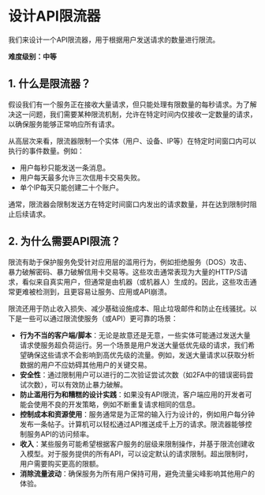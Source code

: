 # 设计API限流器  

我们来设计一个API限流器，用于根据用户发送请求的数量进行限流。  

**难度级别：中等**  

## 1. 什么是限流器？  
假设我们有一个服务正在接收大量请求，但只能处理有限数量的每秒请求。为了解决这一问题，我们需要某种限流机制，允许在特定时间内仅接收一定数量的请求，以确保服务能够正常响应所有请求。  

从高层次来看，限流器限制一个实体（用户、设备、IP等）在特定时间窗口内可以执行的事件数量。例如：  
- 用户每秒只能发送一条消息。  
- 用户每天最多允许三次信用卡交易失败。  
- 单个IP每天只能创建二十个账户。  

通常，限流器会限制发送方在特定时间窗口内发出的请求数量，并在达到限制时阻止后续请求。

## 2. 为什么需要API限流？  
限流有助于保护服务免受针对应用层的滥用行为，例如拒绝服务（DOS）攻击、暴力破解密码、暴力破解信用卡交易等。这些攻击通常表现为大量的HTTP/S请求，看似来自真实用户，但通常是由机器（或机器人）生成的。因此，这些攻击通常更难被检测到，且更容易让服务、应用或API崩溃。  

限流还用于防止收入损失、减少基础设施成本、阻止垃圾邮件和防止在线骚扰。以下是一些可以通过限流使服务（或API）更可靠的场景：  

- **行为不当的客户端/脚本**：无论是故意还是无意，一些实体可能通过发送大量请求使服务超负荷运行。另一个场景是用户发送大量低优先级的请求，我们希望确保这些请求不会影响到高优先级的流量。例如，发送大量请求以获取分析数据的用户不应妨碍其他用户的关键交易。  
- **安全性**：通过限制用户可以进行的二次验证尝试次数（如2FA中的错误密码尝试次数），可以有效防止暴力破解。  
- **防止滥用行为和糟糕的设计实践**：如果没有API限流，客户端应用的开发者可能会使用不良的开发策略，例如不断重复请求相同的信息。  
- **控制成本和资源使用**：服务通常是为正常的输入行为设计的，例如用户每分钟发布一条帖子。计算机可以轻松通过API推送成千上万的请求。限流器能够控制服务API的访问频率。  
- **收入**：某些服务可能希望根据客户服务的层级来限制操作，并基于限流创建收入模型。对于服务提供的所有API，可以设定默认的请求限制。超出限制时，用户需要购买更高的限额。  
- **消除流量波动**：确保服务为所有用户保持可用，避免流量尖峰影响其他用户的体验。
